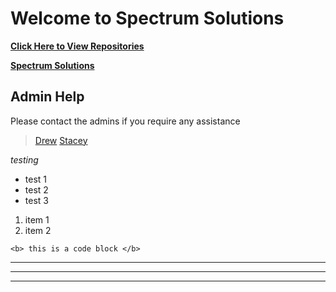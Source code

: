 # Welcome to Spectrum Solutions
**[Click Here to View Repositories](https://github.com/orgs/spectrum-solutions/repositories)**

**[Spectrum Solutions](https://spectrumsolution.com)**

## Admin Help
Please contact the admins if you require any assistance
>[Drew](mailto:drew@spectrumsolution.com)
>[Stacey](mailto:staceycastaneda@spectrumsolution.com)

_testing_

- test 1
- test 2
- test 3

1. item 1
2. item 2

``<b> this is a code block </b>``

___
---
***

